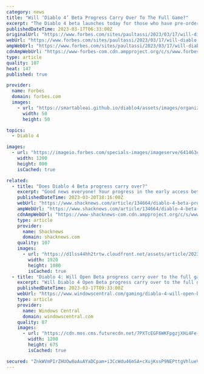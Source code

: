 ```yaml
---
category: news
title: "Will ‘Diablo 4’ Beta Progress Carry Over To The Full Game?"
excerpt: "The Diablo 4 beta launches today for those who have pre-ordered the game, or landed a code some other way. It’s a pretty hefty intro to the game with an entire act, a world boss and several classes ..."
publishedDateTime: 2023-03-17T06:33:00Z
originalUrl: "https://www.forbes.com/sites/paultassi/2023/03/17/will-diablo-4-beta-progress-carry-over-to-the-full-game/"
webUrl: "https://www.forbes.com/sites/paultassi/2023/03/17/will-diablo-4-beta-progress-carry-over-to-the-full-game/"
ampWebUrl: "https://www.forbes.com/sites/paultassi/2023/03/17/will-diablo-4-beta-progress-carry-over-to-the-full-game/amp/"
cdnAmpWebUrl: "https://www-forbes-com.cdn.ampproject.org/c/s/www.forbes.com/sites/paultassi/2023/03/17/will-diablo-4-beta-progress-carry-over-to-the-full-game/amp/"
type: article
quality: 107
heat: 147
published: true

provider:
  name: Forbes
  domain: forbes.com
  images:
    - url: "https://smartableai.github.io/diablo4/assets/images/organizations/forbes.com-50x50.jpg"
      width: 50
      height: 50

topics:
  - Diablo 4

images:
  - url: "https://imageio.forbes.com/specials-images/imageserve/641463e998e1d0a956990526/0x0.jpg?format=jpg&width=1200"
    width: 1200
    height: 800
    isCached: true

related:
  - title: "Does Diablo 4 Beta progress carry over?"
    excerpt: "Good news everyone! Your progress in the early access beta will carry over to the Diablo 4 open beta. Anything you did in the first beta will be present in the next. Didn’t quite manage to hit Level ..."
    publishedDateTime: 2023-03-20T18:16:00Z
    webUrl: "https://www.shacknews.com/article/134664/diablo-4-beta-progress-carry-over"
    ampWebUrl: "https://www.shacknews.com/article/134664/diablo-4-beta-progress-carry-over?amphtml=1"
    cdnAmpWebUrl: "https://www-shacknews-com.cdn.ampproject.org/c/s/www.shacknews.com/article/134664/diablo-4-beta-progress-carry-over?amphtml=1"
    type: article
    provider:
      name: Shacknews
      domain: shacknews.com
    quality: 107
    images:
      - url: "https://d1lss44hh2trtw.cloudfront.net/assets/article/2023/03/20/does-diablo-4-beta-progress-carry-over_feature.jpg"
        width: 1920
        height: 1080
        isCached: true
  - title: "Diablo 4: Will Open Beta progress carry over to the full game?"
    excerpt: "Will Diablo 4 Open Beta progress carry over to the full game? Best answer: No, gameplay progression in the Diablo 4 Open Beta (that means character levels, earned loot, and story progress) will not ..."
    publishedDateTime: 2023-03-17T09:33:00Z
    webUrl: "https://www.windowscentral.com/gaming/diablo-4-will-open-beta-progress-carry-over-to-the-full-game"
    type: article
    provider:
      name: Windows Central
      domain: windowscentral.com
    quality: 87
    images:
      - url: "https://cdn.mos.cms.futurecdn.net/7PXTcEGF6WKFpgzjXHi4Fe-1200-80.jpg"
        width: 1200
        height: 675
        isCached: true

secured: "ZnkWVmPIrZHUOw8oAuAYaDCpam+i3CcWdu46mSA+cXujKssP9NEPttgVhlueVgmareljjmIyWR8livZrAdZ2dGbdukquKS/UB/6d7iTQ7wfDJ+4l1war/QHx7J4Oi4pGBLJ5rnHKmxY2yqwWuQUUPONQ0yuj47eYkuwmjPLuCf4vB0LvJqJg+UbiPun7hR1+mlraUSHRL+crcg+/HlyitPz8cFsJQglpv4KLuF90VjC/aqPSlz4TKYmwnbJRBbrPRb8piXBr2UysrAguTSlzYtVh/GwcZN3SacrvNFNzn2UzMjOQhNUA3qpfw6RcETFj91iimjAGWQ9MU0OM9EdZ3px/PLoCTvTUJZOs4LzBxiU=;04S/KWOJlvA9Ajs2DfdZpA=="
---
```


